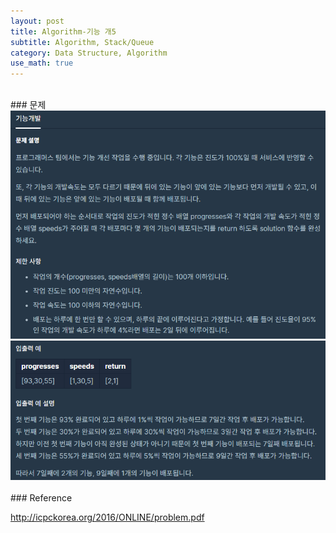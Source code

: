 ```yaml
---
layout: post
title: Algorithm-기능 개5
subtitle: Algorithm, Stack/Queue
category: Data Structure, Algorithm
use_math: true
---
```


<br>
### 문제

<center><img src = '/post_img/200404/image5.png' width="600"/></center>
<center><img src = '/post_img/200404/image6.png' width="600"/></center>



<br>
### Reference

http://icpckorea.org/2016/ONLINE/problem.pdf
